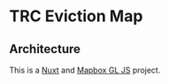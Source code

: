 # TRC Eviction Map


## Architecture

This is a <a href="https://nuxt.com/" target="_blank" rel="noreferrer noopener">Nuxt</a> and <a href="https://docs.mapbox.com/mapbox-gl-js/guides" target="_blank" rel="noreferrer noopener">Mapbox GL JS</a> project.


